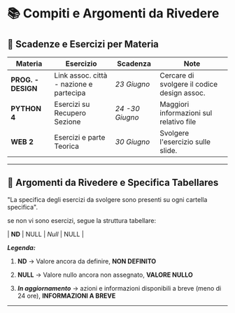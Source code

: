 # 📚 Compiti e Argomenti da Rivedere

## 📅 Scadenze e Esercizi per Materia

| Materia             | Esercizio                                 | Scadenza     | Note                                        |
|---------------------|-------------------------------------------|--------------|---------------------------------------------|
| **PROG. - DESIGN**  | Link assoc. città - nazione e partecipa    | *23 Giugno*  | Cercare di svolgere il codice design assoc. |
| **PYTHON 4**        | Esercizi su Recupero Sezione               | *24 -30 Giugno*  | Maggiori informazioni sul relativo file  | 
| **WEB 2**           | Esercizi e parte Teorica                  | *30 Giugno*  | Svolgere l'esercizio sulle slide.           | 



---

## 🔁 Argomenti da Rivedere e Specifica Tabellares

"La specifica degli esercizi da svolgere sono presenti su ogni cartella specifica".

se non vi sono esercizi, segue la struttura tabellare:

| **ND**         | NULL                               | *Null*               | NULL                         |


***Legenda:***

1. **ND** -> Valore ancora da definire, **NON DEFINITO**

2. **NULL** -> Valore nullo ancora non assegnato, **VALORE NULLO**

3. ***In aggiornamento*** -> azioni e informazioni disponibili a breve (meno di 24 ore), **INFORMAZIONI A BREVE**

---


